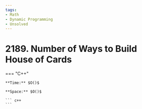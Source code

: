 ```yaml
---
tags:
- Math
- Dynamic Programming
- Unsolved
---
```



# 2189. Number of Ways to Build House of Cards

=== "C++"

    **Time:** $O()$

    **Space:** $O()$

    ``` c++
    ```